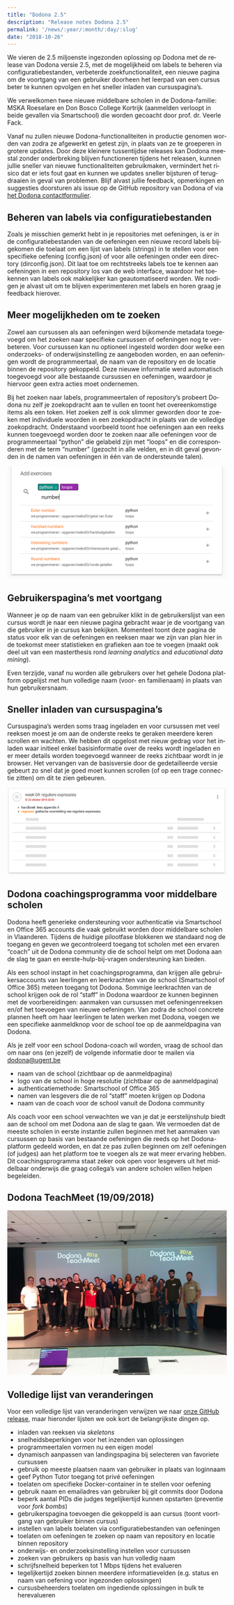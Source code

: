 ```yaml
---
title: "Dodona 2.5"
description: "Release notes Dodona 2.5"
permalink: '/news/:year/:month/:day/:slug'
date: "2018-10-26"
---
```


<NewsHeader :title="$frontmatter.title" :date="$frontmatter.date" lang="nl" />

We vieren de 2.5 miljoenste ingezonden oplossing op Dodona met de release van Dodona versie 2.5, met de mogelijkheid om labels te beheren via configuratiebestanden, verbeterde zoekfunctionaliteit, een nieuwe pagina om de voortgang van een gebruiker doorheen het leerpad van een cursus beter te kunnen opvolgen en het sneller inladen van cursuspagina’s.

We verwelkomen twee nieuwe middelbare scholen in de Dodona-familie: MSKA Roeselare en Don Bosco College Kortrijk (aanmelden verloopt in beide gevallen via Smartschool) die worden gecoacht door prof. dr. Veerle Fack.

Vanaf nu zullen nieuwe Dodona-functionaliteiten in productie genomen worden van zodra ze afgewerkt en getest zijn, in plaats van ze te groeperen in grotere updates. Door deze kleinere tussentijdse releases kan Dodona meestal zonder onderbreking blijven functioneren tijdens het releasen, kunnen jullie sneller van nieuwe functionaliteiten gebruikmaken, vermindert het risico dat er iets fout gaat en kunnen we updates sneller bijsturen of terugdraaien in geval van problemen. Blijf alvast jullie feedback, opmerkingen en suggesties doorsturen als issue op de GitHub repository van Dodona of via [het Dodona contactformulier](https://dodona.ugent.be/contact/).

## Beheren van labels via configuratiebestanden

Zoals je misschien gemerkt hebt in je repositories met oefeningen, is er in de configuratiebestanden van de oefeningen een nieuwe record labels bijgekomen die toelaat om een lijst van labels (strings) in te stellen voor een specifieke oefening (config.json) of voor alle oefeningen onder een directory (dirconfig.json). Dit laat toe om rechtstreeks labels toe te kennen aan oefeningen in een repository los van de web interface, waardoor het toekennen van labels ook makkelijker kan geautomatiseerd worden. We nodigen je alvast uit om te blijven experimenteren met labels en horen graag je feedback hierover.

## Meer mogelijkheden om te zoeken

Zowel aan cursussen als aan oefeningen werd bijkomende metadata toegevoegd om het zoeken naar specifieke cursussen of oefeningen nog te verbeteren. Voor cursussen kan nu optioneel ingesteld worden door welke een onderzoeks- of onderwijsinstelling ze aangeboden worden, en aan oefeningen wordt de programmeertaal, de naam van de repository en de locatie binnen de repository gekoppeld. Deze nieuwe informatie werd automatisch toegevoegd voor alle bestaande cursussen en oefeningen, waardoor je hiervoor geen extra acties moet ondernemen.

Bij het zoeken naar labels, programmeertalen of repository’s probeert Dodona nu zelf je zoekopdracht aan te vullen en toont het overeenkomstige items als een token. Het zoeken zelf is ook slimmer geworden door te zoeken met individuele woorden in een zoekopdracht in plaats van de volledige zoekopdracht. Onderstaand voorbeeld toont hoe oefeningen aan een reeks kunnen toegevoegd worden door te zoeken naar alle oefeningen voor de programmeertaal “python” die gelabeld zijn met “loops” en die corresponderen met de term “number” (gezocht in alle velden, en in dit geval gevonden in de namen van oefeningen in één van de ondersteunde talen).  

![search](./search.png)

## Gebruikerspagina’s met voortgang

Wanneer je op de naam van een gebruiker klikt in de gebruikerslijst van een cursus wordt je naar een nieuwe pagina gebracht waar je de voortgang van die gebruiker in je cursus kan bekijken. Momenteel toont deze pagina de status voor elk van de oefeningen en reeksen maar we zijn van plan hier in de toekomst meer statistieken en grafieken aan toe te voegen (maakt ook deel uit van een masterthesis rond _learning analytics_ and _educational data mining_).

Even terzijde, vanaf nu worden alle gebruikers over het gehele Dodona platform opgelijst met hun volledige naam (voor- en familienaam) in plaats van hun gebruikersnaam.

## Sneller inladen van cursuspagina’s

Cursuspagina’s werden soms traag ingeladen en voor cursussen met veel reeksen moest je om aan de onderste reeks te geraken meerdere keren scrollen en wachten. We hebben dit opgelost met nieuw gedrag voor het inladen waar initieel enkel basisinformatie over de reeks wordt ingeladen en er meer details worden toegevoegd wanneer de reeks zichtbaar wordt in je browser. Het vervangen van de basisversie door de gedetailleerde versie gebeurt zo snel dat je goed moet kunnen scrollen (of op een trage connectie zitten) om dit te zien gebeuren.

![skeleton](./skeleton.png)

## Dodona coachingsprogramma voor middelbare scholen  

Dodona heeft generieke ondersteuning voor authenticatie via Smartschool en Office 365 accounts die vaak gebruikt worden door middelbare scholen in Vlaanderen. Tijdens de huidige pilootfase blokkeren we standaard nog de toegang en geven we gecontroleerd toegang tot scholen met een ervaren “coach” uit de Dodona community die de school helpt om met Dodona aan de slag te gaan en eerste-hulp-bij-vragen ondersteuning kan bieden.

Als een school instapt in het coachingsprogramma, dan krijgen alle gebruikersaccounts van leerlingen en leerkrachten van de school (Smartschool of Office 365) meteen toegang tot Dodona. Sommige leerkrachten van de school krijgen ook de rol “staff” in Dodona waardoor ze kunnen beginnen met de voorbereidingen: aanmaken van cursussen met oefeningenreeksen en/of het toevoegen van nieuwe oefeningen. Van zodra de school concrete plannen heeft om haar leerlingen te laten werken met Dodona, voegen we een specifieke aanmeldknop voor de school toe op de aanmeldpagina van Dodona.

Als je zelf voor een school Dodona-coach wil worden, vraag de school dan om naar ons (en jezelf) de volgende informatie door te mailen via [dodona@ugent.be](mailto:dodona@ugent.be)

*   naam van de school (zichtbaar op de aanmeldpagina)
*   logo van de school in hoge resolutie (zichtbaar op de aanmeldpagina)
*   authenticatiemethode: Smartschool of Office 365
*   namen van lesgevers die de rol “staff” moeten krijgen op Dodona
*   naam van de coach voor de school vanuit de Dodona community

Als coach voor een school verwachten we van je dat je eerstelijnshulp biedt aan de school om met Dodona aan de slag te gaan. We vermoeden dat de meeste scholen in eerste instantie zullen beginnen met het aanmaken van cursussen op basis van bestaande oefeningen die reeds op het Dodona-platform gedeeld worden, en dat ze pas zullen beginnen om zelf oefeningen (of judges) aan het platform toe te voegen als ze wat meer ervaring hebben. Dit coachingsprogramma staat zeker ook open voor lesgevers uit het middelbaar onderwijs die graag collega’s van andere scholen willen helpen begeleiden.

## Dodona TeachMeet (19/09/2018)

![teachmeet](./teachmeet.jpg)

## Volledige lijst van veranderingen

Voor een volledige lijst van veranderingen verwijzen we naar [onze GitHub release](https://github.com/dodona-edu/dodona/releases/tag/2.5), maar hieronder lijsten we ook kort de belangrijkste dingen op.

*   inladen van reeksen via _skeletons_
*   snelheidsbeperkingen voor het inzenden van oplossingen
*   programmeertalen vormen nu een eigen model
*   dynamisch aanpassen van landingspagina bij selecteren van favoriete cursussen 
*   gebruik op meeste plaatsen naam van gebruiker in plaats van loginnaam
*   geef Python Tutor toegang tot privé oefeningen
*   toelaten om specifieke Docker-container in te stellen voor oefening
*   gebruik naam en emailadres van gebruiker bij git commits door Dodona
*   beperk aantal PIDs die judges tegelijkertijd kunnen opstarten (preventie voor _fork bombs_)
*   gebruikerspagina toevoegen die gekoppeld is aan cursus (toont voortgang van gebruiker binnen cursus)
*   instellen van labels toelaten via configuratiebestanden van oefeningen
*   toelaten om oefeningen te zoeken op naam van repository en locatie binnen repository
*   onderwijs- en onderzoeksinstelling instellen voor cursussen
*   zoeken van gebruikers op basis van hun volledig naam
*   schrijfsnelheid beperken tot 1 Mbps tijdens het evalueren
*   tegelijkertijd zoeken binnen meerdere informatievelden (e.g. status en naam van oefening voor ingezonden oplossingen)
*   cursusbeheerders toelaten om ingediende oplossingen in bulk te herevalueren
